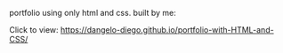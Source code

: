 portfolio using only html and css.
built by me: 

Click to view: https://dangelo-diego.github.io/portfolio-with-HTML-and-CSS/
